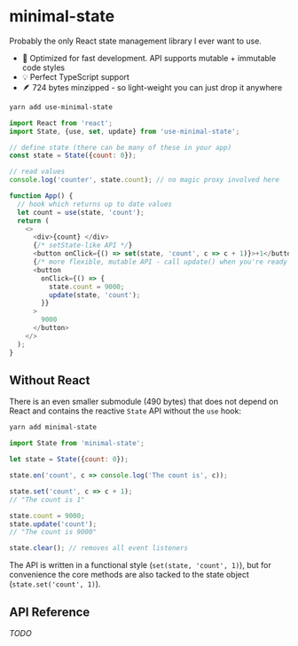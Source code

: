 # minimal-state

Probably the only React state management library I ever want to use.

- 🚀 Optimized for fast development. API supports mutable + immutable code styles
- 💡 Perfect TypeScript support
- 🪶 724 bytes minzipped - so light-weight you can just drop it anywhere

```sh
yarn add use-minimal-state
```

```js
import React from 'react';
import State, {use, set, update} from 'use-minimal-state';

// define state (there can be many of these in your app)
const state = State({count: 0});

// read values
console.log('counter', state.count); // no magic proxy involved here

function App() {
  // hook which returns up to date values
  let count = use(state, 'count');
  return (
    <>
      <div>{count} </div>
      {/* setState-like API */}
      <button onClick={() => set(state, 'count', c => c + 1)}>+1</button>
      {/* more flexible, mutable API - call update() when you're ready */}
      <button
        onClick={() => {
          state.count = 9000;
          update(state, 'count');
        }}
      >
        9000
      </button>
    </>
  );
}
```

## Without React

There is an even smaller submodule (490 bytes) that does not depend on React and contains the reactive `State` API without the `use` hook:

```sh
yarn add minimal-state
```

```js
import State from 'minimal-state';

let state = State({count: 0});

state.on('count', c => console.log('The count is', c));

state.set('count', c => c + 1);
// "The count is 1"

state.count = 9000;
state.update('count');
// "The count is 9000"

state.clear(); // removes all event listeners
```

The API is written in a functional style (`set(state, 'count', 1)`), but for convenience the core methods are also tacked to the state object (`state.set('count', 1)`).

## API Reference

_TODO_
